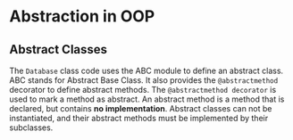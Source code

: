 # Abstraction in OOP



## Abstract Classes


The `Database` class code uses the ABC module to define an abstract class. ABC stands for Abstract Base Class. It also provides the `@abstractmethod` decorator to define abstract methods. The `@abstractmethod decorator` is used to mark a method as abstract. An abstract method is a method that is declared, but contains **no implementation**. Abstract classes can not be instantiated, and their abstract methods must be implemented by their subclasses.


